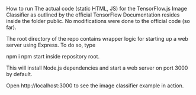 How to run
The actual code (static HTML, JS) for the TensorFlow.js Image Classifier as outlined by the official TensorFlow Documentation resides inside the folder public. No modifications were done to the official code (so far).

The root directory of the repo contains wrapper logic for starting up a web server using Express. To do so, type

npm i
npm start
inside repository root.

This will install Node.js dependencies and start a web server on port 3000 by default.

Open http://localhost:3000 to see the image classifier example in action.